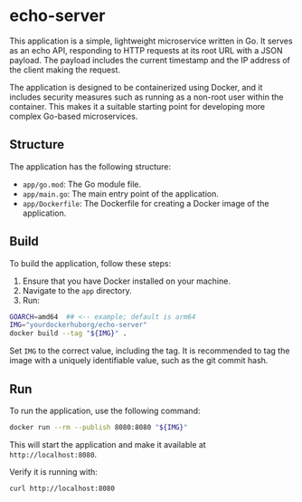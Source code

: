 # echo-server

This application is a simple, lightweight microservice written in Go. It serves
as an echo API, responding to HTTP requests at its root URL with a JSON payload.
The payload includes the current timestamp and the IP address of the client
making the request.

The application is designed to be containerized using Docker, and it includes
security measures such as running as a non-root user within the container. This
makes it a suitable starting point for developing more complex Go-based
microservices.

## Structure

The application has the following structure:

- `app/go.mod`: The Go module file.
- `app/main.go`: The main entry point of the application.
- `app/Dockerfile`: The Dockerfile for creating a Docker image of the
  application.

## Build

To build the application, follow these steps:

1. Ensure that you have Docker installed on your machine.
2. Navigate to the `app` directory.
3. Run:

```sh
GOARCH=amd64  ## <-- example; default is arm64
IMG="yourdockerhuborg/echo-server"
docker build --tag "${IMG}" .
```

Set `IMG` to the correct value, including the tag. It is recommended to tag the
image with a uniquely identifiable value, such as the git commit hash.

## Run

To run the application, use the following command:

```sh
docker run --rm --publish 8080:8080 "${IMG}"
```

This will start the application and make it available at
`http://localhost:8080`.

Verify it is running with:

```sh
curl http://localhost:8080
```
